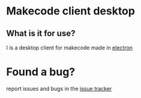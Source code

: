 # Makecode client desktop
## What is it for use?
I is a desktop client for makecode made in [electron](https://github.com/electron/electron)

# Found a bug?
report issues and bugs in the [issue tracker](https://github.com/tinteeam/makecode-client-desktop/issues)